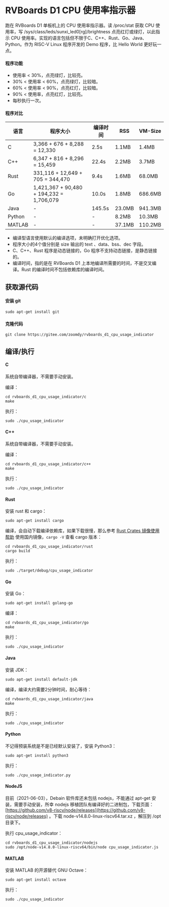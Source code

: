 # RVBoards D1 CPU 使用率指示器

跑在 RVBoards D1 单板机上的 CPU 使用率指示器。读 /proc/stat 获取 CPU 使用率，写 /sys/class/leds/sunxi_led0[rg]/brightness 点亮红灯或绿灯，以此指示 CPU 使用率。实现的语言包括但不限于C、C++、Rust、Go、Java、Python。作为 RISC-V Linux 程序开发的 Demo 程序，比 Hello World 更好玩一点。

#### 程序功能
- 使用率 < 30%，点亮绿灯，比较亮。
- 30% < 使用率 < 60%，点亮绿灯，比较暗。
- 60% < 使用率 < 90%，点亮红灯，比较暗。
- 90% < 使用率，点亮红灯，比较亮。
- 每秒执行一次。

#### 程序对比
| 语言  | 程序大小 | 编译时间 | RSS | VM-Size |
|-----|----|------|---|---|
| C   |  3,366 + 676 + 8,288 = 12,330 |  2.5s    | 1.1MB | 1.4MB |
| C++ | 6,347 + 816 + 8,296 = 15,459|  22.4s    | 2.2MB | 3.7MB |
| Rust |  331,116 +  12,649 + 705 = 344,470| 9.4s  | 1.6MB | 68.0MB |
| Go | 1,421,367 + 90,480 + 194,232 = 1,706,079|  10.0s  | 1.8MB | 686.6MB |
| Java | - |  145.5s  | 23.0MB | 941.3MB |
| Python | - | - | 8.2MB | 10.3MB|
| MATLAB | - | - | 37.1MB | 110.2MB |

- 编译型语言使用默认的编译选项，未明确打开优化选项。
- 程序大小的4个值分别是 size 输出的 text 、data、bss、dec 字段。
- C、C++、Rust 程序是动态链接的，Go 程序不支持动态链接，是静态链接的。
- 编译时间，指的是在 RVBoards D1 上本地编译所需要的时间，不是交叉编译。Rust 的编译时间不包括依赖库的编译时间。

## 获取源代码

#### 安装 git
```
sudo apt-get install git
```

#### 克隆代码
```
git clone https://gitee.com/zoomdy/rvboards_d1_cpu_usage_indicator
```

## 编译/执行

#### C
系统自带编译器，不需要手动安装。

编译：
```
cd rvboards_d1_cpu_usage_indicator/c
make
```

执行：
```
sudo ./cpu_usage_indicator
```

#### C++
系统自带编译器，不需要手动安装。

编译：
```
cd rvboards_d1_cpu_usage_indicator/c++
make
```

执行：
```
sudo ./cpu_usage_indicator
```

#### Rust
安装 rust 和 cargo：
```
sudo apt-get install cargo
```

编译，会自动下载编译依赖库，如果下载很慢，那么参考 [Rust Crates 镜像使用帮助](https://lug.ustc.edu.cn/wiki/mirrors/help/rust-crates/) 使用国内镜像，`cargo -V` 查看 cargo 版本：
```
cd rvboards_d1_cpu_usage_indicator/rust
cargo build
```

执行：
```
sudo ./target/debug/cpu_usage_indicator
```

#### Go
安装 Go：
```
sudo apt-get install golang-go
```

编译：
```
cd rvboards_d1_cpu_usage_indicator/go
make
```

执行：
```
sudo ./cpu_usage_indicator
```

#### Java
安装 JDK：
```
sudo apt-get install default-jdk
```

编译，编译大约需要2分钟时间，耐心等待：
```
cd rvboards_d1_cpu_usage_indicator/java
make
```

执行：
```
sudo ./cpu_usage_indicator
```

#### Python
不记得预装系统是不是已经默认安装了，安装 Python3：
```
sudo apt-get install python3
```

执行：
```
sudo ./cpu_usage_indicator.py
```

#### NodeJS
目前（2021-06-03），Debain 软件库还未包括 nodejs，不能通过 apt-get 安装，需要手动安装，所幸 nodejs 移植团队有编译好的二进制包，下载页面：[https://github.com/v8-riscv/node/releases](https://github.com/v8-riscv/node/releases) 。下载 node-v14.8.0-linux-riscv64.tar.xz ，解压到 /opt 目录下。

执行 cpu_usage_indicator：

```
cd rvboards_d1_cpu_usage_indicator/nodejs
sudo /opt/node-v14.8.0-linux-riscv64/bin/node cpu_usage_indicator.js
```

#### MATLAB
安装 MATLAB 的开源替代 GNU Octave：
```
sudo apt-get install octave
```

执行：
```
sudo ./cpu_usage_indicator
```

